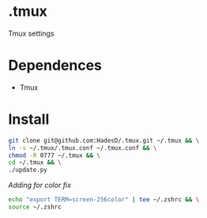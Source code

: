 # .tmux
Tmux settings

# Dependences

- Tmux

# Install

```bash
git clone git@github.com:HadesD/.tmux.git ~/.tmux && \
ln -s ~/.tmux/.tmux.conf ~/.tmux.conf && \
chmod -R 0777 ~/.tmux && \
cd ~/.tmux && \
./update.py
```

*Adding for color fix*
```bash
echo "export TERM=screen-256color" | tee ~/.zshrc && \
source ~/.zshrc
```
